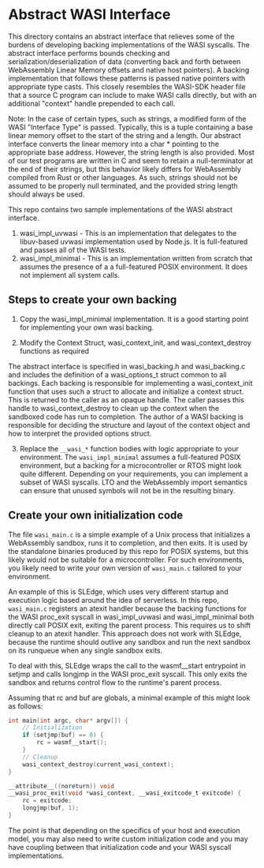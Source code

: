 # Abstract WASI Interface

This directory contains an abstract interface that relieves some of the burdens of developing backing implementations of the WASI syscalls. The abstract interface performs bounds checking and serialization/deserialization of data (converting back and forth between WebAssembly Linear Memory offsets and native host pointers). A backing implementation that follows these patterns is passed native pointers with appropriate type casts. This closely resembles the WASI-SDK header file that a source C program can include to make WASI calls directly, but with an additional "context" handle prepended to each call.

Note: In the case of certain types, such as strings, a modified form of the WASI "Interface Type" is passed. Typically, this is a tuple containing a base linear memory offset to the start of the string and a length. Our abstract interface converts the linear memory into a char \* pointing to the appropriate base address. However, the string length is also provided. Most of our test programs are written in C and seem to retain a null-terminator at the end of their strings, but this behavior likely differs for WebAssembly compiled from Rust or other languages. As such, strings should not be assumed to be properly null terminated, and the provided string length should always be used.

This repo contains two sample implementations of the WASI abstract interface.

1. wasi_impl_uvwasi - This is an implementation that delegates to the libuv-based uvwasi implementation used by Node.js. It is full-featured and passes all of the WASI tests.
2. wasi_impl_minimal - This is an implementation written from scratch that assumes the presence of a a full-featured POSIX environment. It does not implement all system calls.

## Steps to create your own backing

1. Copy the wasi_impl_minimal implementation. It is a good starting point for implementing your own wasi backing.

2. Modify the Context Struct, wasi_context_init, and wasi_context_destroy functions as required

The abstract interface is specified in wasi_backing.h and wasi_backing.c and includes the definition of a wasi_options_t struct common to all backings. Each backing is responsible for implementing a wasi_context_init function that uses such a struct to allocate and initialize a context struct. This is returned to the caller as an opaque handle. The caller passes this handle to wasi_context_destroy to clean up the context when the sandboxed code has run to completion. The author of a WASI backing is responsible for deciding the structure and layout of the context object and how to interpret the provided options struct.

3. Replace the `__wasi_*` function bodies with logic appropriate to your environment. The `wasi_impl_minimal` assumes a full-featured POSIX environment, but a backing for a microcontroller or RTOS might look quite different. Depending on your requirements, you can implement a subset of WASI syscalls. LTO and the WebAssembly import semantics can ensure that unused symbols will not be in the resulting binary.

## Create your own initialization code

The file `wasi_main.c` is a simple example of a Unix process that initializes a WebAssembly sandbox, runs it to completion, and then exits. It is used by the standalone binaries produced by this repo for POSIX systems, but this likely would not be suitable for a microcontroller. For such environments, you likely need to write your own version of `wasi_main.c` tailored to your environment.

An example of this is SLEdge, which uses very different startup and execution logic based around the idea of serverless. In this repo, `wasi_main.c` registers an atexit handler because the backing functions for the WASI proc_exit syscall in wasi_impl_uvwasi and wasi_impl_minimal both directly call POSIX exit, exiting the parent process. This requires us to shift cleanup to an atexit handler. This approach does not work with SLEdge, because the runtime should outlive any sandbox and run the next sandbox on its runqueue when any single sandbox exits. 

To deal with this, SLEdge wraps the call to the wasmf\_\_start entrypoint in setjmp and calls longjmp in the WASI proc_exit syscall. This only exits the sandbox and returns control flow to the runtime's parent process.

Assuming that rc and buf are globals, a minimal example of this might look as follows:

```c
int main(int argc, char* argv[]) {
    // Initialization
    if (setjmp(buf) == 0) {
        rc = wasmf__start();
    }
    // Cleanup
    wasi_context_destroy(current_wasi_context);
}
```

```c
__attribute__((noreturn)) void
__wasi_proc_exit(void *wasi_context, __wasi_exitcode_t exitcode) {
    rc = exitcode;
    longjmp(buf, 1);
}
```

The point is that depending on the specifics of your host and execution model, you may also need to write custom initialization code and you may have coupling between that initialization code and your WASI syscall implementations.
